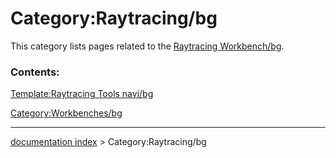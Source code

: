 # Category:Raytracing/bg
This category lists pages related to the [Raytracing Workbench/bg](Raytracing_Workbench/bg.md).

### Contents:

[Template:Raytracing Tools navi/bg](Template:Raytracing_Tools_navi/bg.md)

[Category:Workbenches/bg](Category:Workbenches/bg.md)

---
[documentation index](../README.md) > Category:Raytracing/bg
